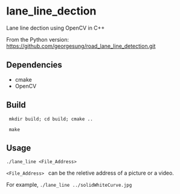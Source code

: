 # lane_line_dection
Lane line dection using OpenCV in C++

From the Python version: https://github.com/georgesung/road_lane_line_detection.git

## Dependencies
* cmake
* OpenCV

## Build
``` mkdir build; cd build; cmake ..```

``` make```
## Usage

```./lane_line <File_Address> ```

```<File_Address> ``` can be the reletive address of a picture or a video.

For example,
```./lane_line ../solidWhiteCurve.jpg```
